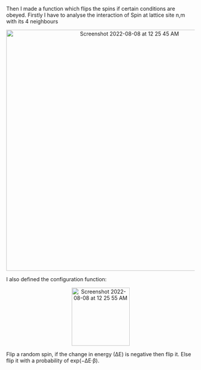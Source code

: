 Then I made a function which flips the spins if certain conditions are obeyed. Firstly I have
to analyse the interaction of Spin at lattice site n,m with its 4 neighbours
<p align="center">
<img width="643" alt="Screenshot 2022-08-08 at 12 25 45 AM" src="https://user-images.githubusercontent.com/65448559/183306791-d457dbfe-7ee4-44dd-a417-eb8a94fc3517.png">
<p>

I also defined the configuration function:
<p align="center">
<img width="155" alt="Screenshot 2022-08-08 at 12 25 55 AM" src="https://user-images.githubusercontent.com/65448559/183306764-ff5bb4f2-bee0-490a-8649-801957e90249.png">
<p>
Flip a random spin, if the change in energy (∆E) is negative then flip it. Else flip it with a
probability of exp(−∆E·β).

